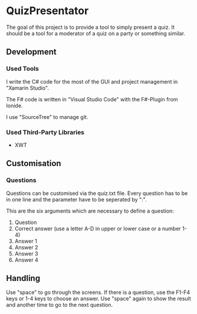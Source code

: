 # QuizPresentator
The goal of this project is to provide a tool to simply present a quiz. It should be a tool for a moderator of a quiz on a party or something similar.

## Development
### Used Tools
I write the C# code for the most of the GUI and project management in "Xamarin Studio".

The F# code is written in "Visual Studio Code" with the F#-Plugin from Ionide.

I use "SourceTree" to manage git.

### Used Third-Party Libraries
* XWT

## Customisation
### Questions
Questions can be customised via the quiz.txt file. Every question has to be in one line and the parameter have to be seperated by ":".

This are the six arguments which are necessary to define a question:

1. Question
2. Correct answer (use a letter A-D in upper or lower case or a number 1-4)
3. Answer 1
4. Answer 2
5. Answer 3
6. Answer 4

## Handling
Use "space" to go through the screens. If there is a question, use the F1-F4 keys or 1-4 keys to choose an answer. Use "space" again to show the result and another time to go to the next question.
